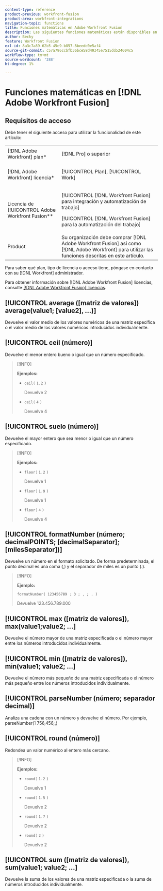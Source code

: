```yaml
---
content-type: reference
product-previous: workfront-fusion
product-area: workfront-integrations
navigation-topic: functions
title: Funciones matemáticas en Adobe Workfront Fusion
description: Las siguientes funciones matemáticas están disponibles en el panel de asignación de Adobe Workfront Fusion.
author: Becky
feature: Workfront Fusion
exl-id: 8a3c7a89-62b5-45e9-b857-8beedd0e5af4
source-git-commit: c57a796ccbfb36bce58d49345e7515dd524604c5
workflow-type: tm+mt
source-wordcount: '288'
ht-degree: 1%

---
```


# Funciones matemáticas en [!DNL Adobe Workfront Fusion]

## Requisitos de acceso

Debe tener el siguiente acceso para utilizar la funcionalidad de este artículo:

<table style="table-layout:auto">
 <col> 
 <col> 
 <tbody> 
  <tr> 
   <td role="rowheader">[!DNL Adobe Workfront] plan*</td> 
   <td> <p>[!DNL Pro] o superior</p> </td> 
  </tr> 
  <tr data-mc-conditions=""> 
   <td role="rowheader">[!DNL Adobe Workfront] licencia*</td> 
   <td> <p>[!UICONTROL Plan], [!UICONTROL Work]</p> </td> 
  </tr> 
  <tr> 
   <td role="rowheader">Licencia de [!UICONTROL Adobe Workfront Fusion**</td> 
   <td> <p>[!UICONTROL [!DNL Workfront Fusion] para integración y automatización de trabajo] </p><p>[!UICONTROL [!DNL Workfront Fusion] para la automatización del trabajo]</p>  </td> 
  </tr> 
  <tr> 
   <td role="rowheader">Product</td> 
   <td>Su organización debe comprar [!DNL Adobe Workfront Fusion] así como [!DNL Adobe Workfront] para utilizar las funciones descritas en este artículo.</td> 
  </tr> 
 </tbody> 
</table>

Para saber qué plan, tipo de licencia o acceso tiene, póngase en contacto con su [!DNL Workfront] administrador.

Para obtener información sobre [!DNL Adobe Workfront Fusion] licencias, consulte [[!DNL Adobe Workfront Fusion] licencias](../../workfront-fusion/get-started/license-automation-vs-integration.md).

## [!UICONTROL average ([matriz de valores]) average(value1; [value2], ...)]

Devuelve el valor medio de los valores numéricos de una matriz específica o el valor medio de los valores numéricos introducidos individualmente.

## [!UICONTROL ceil (número)]

Devuelve el menor entero bueno o igual que un número especificado.

>[!INFO]
>
>**Ejemplos:**
>
>* `ceil(` `1.2` `)`
   >
   >   Devuelve 2
>
>* `ceil(` `4` `)`
   >
   >   Devuelve 4


## [!UICONTROL suelo (número)]

Devuelve el mayor entero que sea menor o igual que un número especificado.

>[!INFO]
>
>**Ejemplos:**
>
>* `floor(` `1.2` `)`
   >
   >   Devuelve 1
>
>* `floor(` `1.9` `)`
   >
   >   Devuelve 1
>
>* `floor(` `4` `)`
   >
   >   Devuelve 4


## [!UICONTROL formatNumber (número; decimalPOINTS; [decimalSeparator]; [milesSeparator])]

Devuelve un número en el formato solicitado. De forma predeterminada, el punto decimal es una coma (,) y el separador de miles es un punto (.).

>[!INFO]
>
>**Ejemplo:**
>
>`formatNumber( 123456789 ; 3 ; , ; . )`
>
>Devuelve 123.456.789.000

## [!UICONTROL max ([matriz de valores]), max(value1;value2; ...]

Devuelve el número mayor de una matriz especificada o el número mayor entre los números introducidos individualmente.

## [!UICONTROL min ([matriz de valores]), min(value1; value2; ...]

Devuelve el número más pequeño de una matriz especificada o el número más pequeño entre los números introducidos individualmente.

## [!UICONTROL parseNumber (número; separador decimal)]

Analiza una cadena con un número y devuelve el número. Por ejemplo, parseNumber(1 756,456;,)

## [!UICONTROL round (número)]

Redondea un valor numérico al entero más cercano.

>[!INFO]
>
>**Ejemplos:**
>
>* `round(` `1.2` `)`
   >
   >   Devuelve 1
>
>* `round(` `1.5` `)`
   >
   >   Devuelve 2
>
>* `round(` `1.7` `)`
   >
   >   Devuelve 2
> 
>* `round(` `2` `)`
   >
   >   Devuelve 2


## [!UICONTROL sum ([matriz de valores]), sum(value1; value2; ...]

Devuelve la suma de los valores de una matriz especificada o la suma de números introducidos individualmente.
